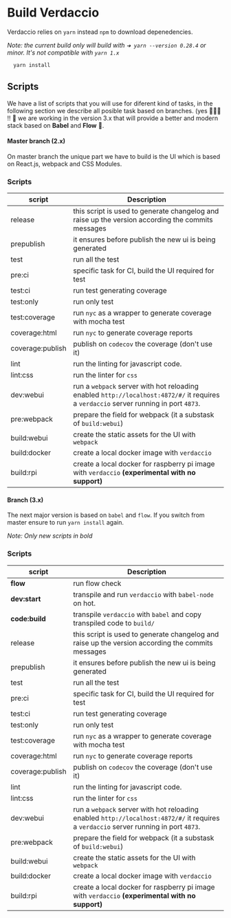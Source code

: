# Build Verdaccio

Verdaccio relies on `yarn` instead `npm` to download depenedencies.

*Note: the current build only will build with `➜ yarn --version 0.28.4` or minor. It's not compatible with `yarn 1.x`*

```bash
  yarn install
```

## Scripts

We have a list of scripts that you will use for diferent kind of tasks, in the following section we describe all posible task based on branches. (yes 🎉🎉🎉 !! 🚧 we are working in the version 3.x that will provide a better and modern stack based on **Babel** and **Flow** 🚧.


#### Master branch (2.x)

On master branch the unique part we have to build is the UI which is based on React.js, webpack and CSS Modules.

### Scripts

script | Description 
--- | --- | 
release | this script is used to generate changelog and raise up the version according the commits messages
prepublish | it ensures before publish the new ui is being generated
test | run all the test 
pre:ci | specific task for CI, build the UI required for test
test:ci | run test generating coverage
test:only | run only test
test:coverage | run `nyc` as a wrapper to generate coverage with mocha test
coverage:html | run `nyc` to generate coverage reports
coverage:publish | publish on `codecov` the coverage (don't use it)
lint | run the linting for javascript code.
lint:css | run the linter for `css`
dev:webui | run a `webpack` server with hot reloading enabled `http://localhost:4872/#/` it requires a `verdaccio` server running in port `4873`.
pre:webpack | prepare the field for webpack (it a substask of `build:webui`)
build:webui | create the static assets for the UI with `webpack`
build:docker | create a local docker image with `verdaccio`
build:rpi | create a local docker for raspberry pi image with `verdaccio` **(experimental with no support)**


#### Branch (3.x)

The next major version is based on `babel` and `flow`. If you switch from master ensure to run `yarn install` again.

*Note: Only new scripts in bold*

### Scripts

script | Description 
--- | --- | 
**flow** | run flow check
**dev:start** | transpile and run `verdaccio` with `babel-node` on hot.
**code:build** | transpile `verdaccio` with `babel` and  copy transpiled code to `build/`
release | this script is used to generate changelog and raise up the version according the commits messages
prepublish | it ensures before publish the new ui is being generated
test | run all the test 
pre:ci | specific task for CI, build the UI required for test
test:ci | run test generating coverage
test:only | run only test
test:coverage | run `nyc` as a wrapper to generate coverage with mocha test
coverage:html | run `nyc` to generate coverage reports
coverage:publish | publish on `codecov` the coverage (don't use it)
lint | run the linting for javascript code.
lint:css | run the linter for `css`
dev:webui | run a `webpack` server with hot reloading enabled `http://localhost:4872/#/` it requires a `verdaccio` server running in port `4873`.
pre:webpack | prepare the field for webpack (it a substask of `build:webui`)
build:webui | create the static assets for the UI with `webpack`
build:docker | create a local docker image with `verdaccio`
build:rpi | create a local docker for raspberry pi image with `verdaccio` **(experimental with no support)**